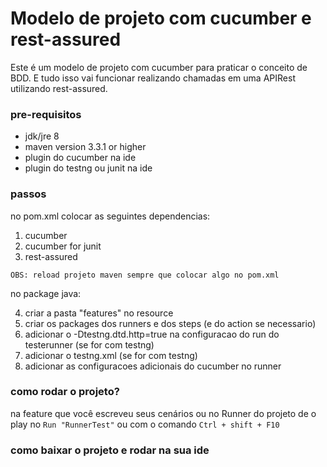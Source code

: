 # Modelo de projeto com cucumber e rest-assured

Este é um modelo de projeto com cucumber para praticar o conceito de BDD. E tudo isso vai funcionar realizando chamadas em uma APIRest utilizando rest-assured.

### pre-requisitos

- jdk/jre 8
- maven version 3.3.1 or higher
- plugin do cucumber na ide
- plugin do testng ou junit na ide

### passos

no pom.xml colocar as seguintes dependencias: 
1. cucumber
2. cucumber for junit
3. rest-assured

`OBS: reload projeto maven sempre que colocar algo no pom.xml`

no package java:

4. criar a pasta "features" no resource
5. criar os packages dos runners e dos steps (e do action se necessario)
6. adicionar o -Dtestng.dtd.http=true na configuracao do run do testerunner (se for com testng)
7. adicionar o testng.xml (se for com testng)
8. adicionar as configuracoes adicionais do cucumber no runner 

### como rodar o projeto?

na feature que você escreveu seus cenários ou no Runner do projeto de o play no `Run "RunnerTest"` ou com o comando `Ctrl + shift + F10`

### como baixar o projeto e rodar na sua ide